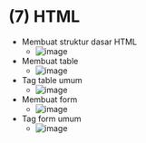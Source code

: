 # (7) HTML #
- Membuat struktur dasar HTML
  * ![image](https://user-images.githubusercontent.com/93898408/220032275-846aecce-8a22-463f-a48e-ee2dbd2f0cbf.png)
- Membuat table
  * ![image](https://user-images.githubusercontent.com/93898408/220032895-fef00492-43d0-4c6b-bcc0-dc817b0a2e38.png)
- Tag table umum
  * ![image](https://user-images.githubusercontent.com/93898408/220032985-48360a0b-3c66-456c-82f2-c504ae830b15.png)
- Membuat form
  * ![image](https://user-images.githubusercontent.com/93898408/220033043-28696272-8aad-45b7-870e-254dca03a591.png)
- Tag form umum
  * ![image](https://user-images.githubusercontent.com/93898408/220033089-600a647c-08ec-4281-8b89-db04df521f74.png)
